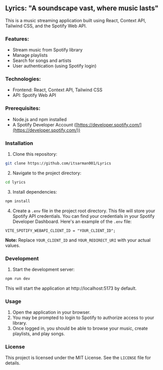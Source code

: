 ## Lyrics: "A soundscape vast, where music lasts"

This is a music streaming application built using React, Context API, Tailwind CSS, and the Spotify Web API.

### Features:

* Stream music from Spotify library
* Manage playlists
* Search for songs and artists
* User authentication (using Spotify login)

### Technologies:

* Frontend: React, Context API, Tailwind CSS
* API: Spotify Web API

### Prerequisites:

* Node.js and npm installed
* A Spotify Developer Account ([https://developer.spotify.com/](https://developer.spotify.com/))

### Installation

1. Clone this repository:

```bash
git clone https://github.com/itsarman001/Lyrics
```

2. Navigate to the project directory:

```bash
cd lyrics
```

3. Install dependencies:

```bash
npm install
```

4. Create a `.env` file in the project root directory. This file will store your Spotify API credentials. You can find your credentials in your Spotify Developer Dashboard. Here's an example of the `.env` file:

```
VITE_SPOTIFY_WEBAPI_CLIENT_ID = "YOUR_CLIENT_ID";
```

**Note:** Replace `YOUR_CLIENT_ID` and `YOUR_REDIRECT_URI` with your actual values.

### Development

1. Start the development server:

```bash
npm run dev
```

This will start the application at http://localhost:5173 by default.

### Usage

1. Open the application in your browser.
2. You may be prompted to login to Spotify to authorize access to your library.
3. Once logged in, you should be able to browse your music, create playlists, and play songs.

### License

This project is licensed under the MIT License. See the `LICENSE` file for details.
